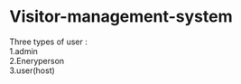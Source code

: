 # Visitor-management-system

Three types of user :<br/>
1.admin<br/>
2.Eneryperson<br/>
3.user(host)<br/>


